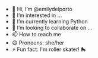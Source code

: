 - 👋 Hi, I’m @emilydelporto
- 👀 I’m interested in ...
- 🌱 I’m currently learning Python
- 💞️ I’m looking to collaborate on ...
- 📫 How to reach me
- 😄 Pronouns: she/her
- ⚡ Fun fact: I'm roller skater! 🛼

<!---
emilydelporto/emilydelporto is a ✨ special ✨ repository because its `README.md` (this file) appears on your GitHub profile.
You can click the Preview link to take a look at your changes.
--->
